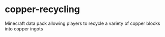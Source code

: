 # copper-recycling
Minecraft data pack allowing players to recycle a variety of copper blocks into copper ingots
